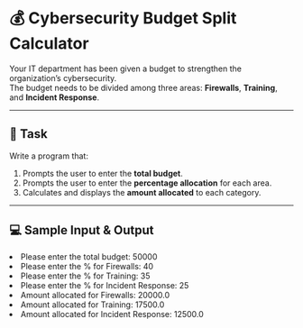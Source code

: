 # 💰 Cybersecurity Budget Split Calculator

Your IT department has been given a budget to strengthen the organization’s cybersecurity.  
The budget needs to be divided among three areas: **Firewalls**, **Training**, and **Incident Response**.

---

## 📌 Task  

Write a program that:  

1. Prompts the user to enter the **total budget**.  
2. Prompts the user to enter the **percentage allocation** for each area.  
3. Calculates and displays the **amount allocated** to each category.

---

## 💻 Sample Input & Output  

<li>Please enter the total budget: 50000</li>
<li>Please enter the % for Firewalls: 40</li>
<li>Please enter the % for Training: 35</li>
<li>Please enter the % for Incident Response: 25</li>
<li>Amount allocated for Firewalls: 20000.0</li>
<li>Amount allocated for Training: 17500.0</li>
<li>Amount allocated for Incident Response: 12500.0 </li>
